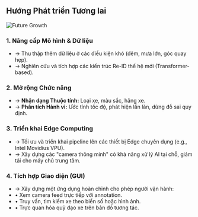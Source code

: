 <!--
  Slide này sử dụng bố cục "4 góc" (Quadrant Layout) để trình bày các hướng phát triển.
  Một hình ảnh trung tâm biểu thị sự phát triển, tỏa ra 4 hướng.
-->
<section 
  data-background-image="/images/backgrounds/agenda-bg.png" 
  data-background-opacity="1"
  class="h-full"
>
  <div class="w-full h-full flex flex-col justify-center items-center">
    <h2 class="!text-5xl mb-16 text-center text-white">Hướng Phát triển <strong class="!text-tech-highlight">Tương lai</strong></h2>
    <div class="w-full max-w-7xl mx-auto relative">
      <!-- HÌNH ẢNH TRUNG TÂM -->
      <div class="absolute inset-0 flex items-center justify-center">
        <img src="/images/icons/icon-growth.png" class="h-48 w-48 opacity-80" alt="Future Growth"/>
      </div>
      <!-- LƯỚI 2X2 CHO 4 HƯỚNG PHÁT TRIỂN -->
      <div class="grid grid-cols-2 gap-x-24 gap-y-16 relative">
        <!-- 1. Nâng cấp Mô hình & Dữ liệu -->
        <div class="fragment bg-tech-card/80 p-6 rounded-lg border-l-4 border-tech-highlight" data-fragment-index="1">
          <h3 class="!text-3xl !text-tech-highlight mb-3">1. Nâng cấp Mô hình & Dữ liệu</h3>
          <ul class="text-xl text-white space-y-2">
            <li>&rarr; Thu thập thêm dữ liệu ở các điều kiện khó (đêm, mưa lớn, góc quay hẹp).</li>
            <li>&rarr; Nghiên cứu và tích hợp các kiến trúc Re-ID thế hệ mới (Transformer-based).</li>
          </ul>
        </div>
        <!-- 2. Mở rộng Chức năng -->
        <div class="fragment bg-tech-card/80 p-6 rounded-lg border-l-4 border-tech-highlight" data-fragment-index="2">
          <h3 class="!text-3xl !text-tech-highlight mb-3">2. Mở rộng Chức năng</h3>
          <ul class="text-xl text-white space-y-2">
            <li>&rarr; <strong class="!text-white">Nhận dạng Thuộc tính:</strong> Loại xe, màu sắc, hãng xe.</li>
            <li>&rarr; <strong class="!text-white">Phân tích Hành vi:</strong> Ước tính tốc độ, phát hiện lấn làn, dừng đỗ sai quy định.</li>
          </ul>
        </div>
        <!-- 3. Triển khai Edge Computing -->
        <div class="fragment bg-tech-card/80 p-6 rounded-lg border-l-4 border-tech-highlight" data-fragment-index="3">
          <h3 class="!text-3xl !text-tech-highlight mb-3">3. Triển khai Edge Computing</h3>
          <ul class="text-xl text-white space-y-2">
            <li>&rarr; Tối ưu và triển khai pipeline lên các thiết bị Edge chuyên dụng (e.g., Intel Movidius VPU).</li>
            <li>&rarr; Xây dựng các "camera thông minh" có khả năng xử lý AI tại chỗ, giảm tải cho máy chủ trung tâm.</li>
          </ul>
        </div>
        <!-- 4. Tích hợp Giao diện Người dùng -->
        <div class="fragment bg-tech-card/80 p-6 rounded-lg border-l-4 border-tech-highlight" data-fragment-index="4">
          <h3 class="!text-3xl !text-tech-highlight mb-3">4. Tích hợp Giao diện (GUI)</h3>
          <ul class="text-xl text-white space-y-2">
            <li>&rarr; Xây dựng một ứng dụng hoàn chỉnh cho phép người vận hành:</li>
            <li class="ml-8">&bull; Xem camera feed trực tiếp với annotation.</li>
            <li class="ml-8">&bull; Truy vấn, tìm kiếm xe theo biển số hoặc hình ảnh.</li>
            <li class="ml-8">&bull; Trực quan hóa quỹ đạo xe trên bản đồ tương tác.</li>
          </ul>
        </div>
      </div>
    </div>
  </div>
</section>
